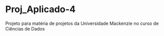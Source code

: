 # Proj_Aplicado-4
Projeto para matéria de projetos da Universidade Mackenzie no curso de Ciências de Dados
